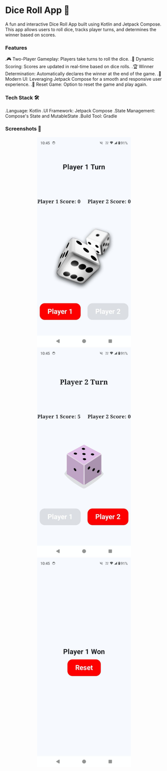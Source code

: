 # Dice Roll App 🎲

A fun and interactive Dice Roll App built using Kotlin and Jetpack Compose. This app allows users to roll dice, tracks player turns, and determines the winner based on scores.

### Features
.🎮 Two-Player Gameplay: Players take turns to roll the dice.
.🔢 Dynamic Scoring: Scores are updated in real-time based on dice rolls.
.🏆 Winner Determination: Automatically declares the winner at the end of the game.
.🎨 Modern UI: Leveraging Jetpack Compose for a smooth and responsive user experience.
.🔄 Reset Game: Option to reset the game and play again.

### Tech Stack 🛠️

.Language: Kotlin
.UI Framework: Jetpack Compose
.State Management: Compose's State and MutableState
.Build Tool: Gradle

### Screenshots 📸
<p align="center">
  <img src="https://github.com/Yogeshyadav03/Dice_Roll_App/blob/master/photo_6228507903204115044_y.jpg?raw=true" alt="Image 1" width="300">
  <img src="https://github.com/Yogeshyadav03/Dice_Roll_App/blob/master/photo_6228507903204115046_y.jpg?raw=true" alt="Image 2" width="300">
  <img src="https://github.com/Yogeshyadav03/Dice_Roll_App/blob/master/photo_6228507903204115045_y.jpg?raw=true" alt="Image 3" width="300">
</p>

